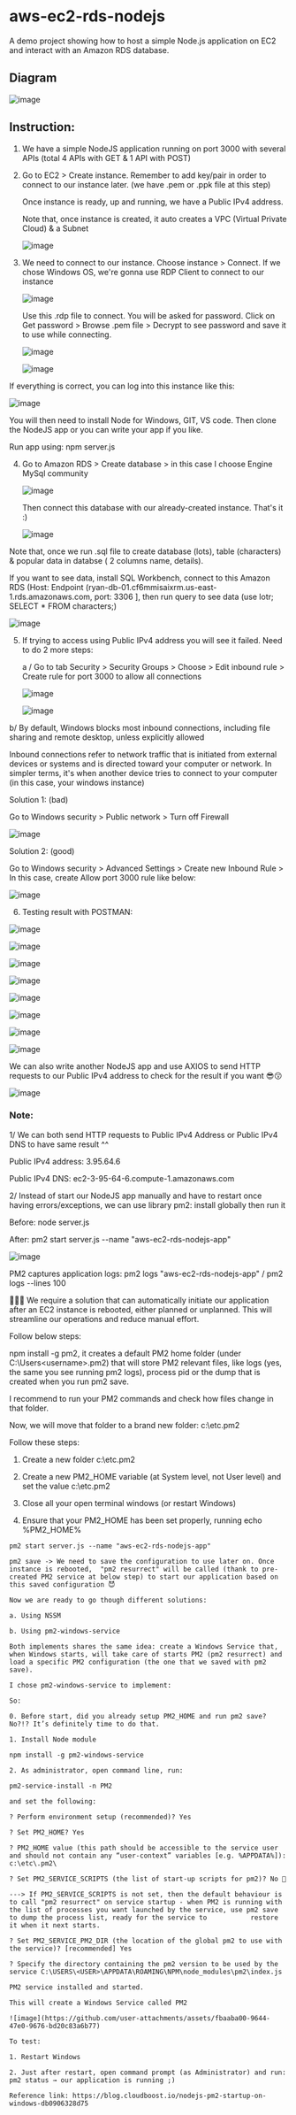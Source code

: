 # aws-ec2-rds-nodejs
A demo project showing how to host a simple Node.js application on EC2 and interact with an Amazon RDS database.

## Diagram

![image](https://github.com/user-attachments/assets/409bb36e-dd55-4ac0-9df4-f71bcfba94d3)


## Instruction:

1. We have a simple NodeJS application running on port 3000 with several APIs (total 4 APIs with GET & 1 API with POST)


2. Go to EC2 > Create instance. Remember to add key/pair in order to connect to our instance later. (we have .pem or .ppk file at this step)
  
   Once instance is ready, up and running, we have a Public IPv4 address.

   Note that, once instance is created, it auto creates a VPC (Virtual Private Cloud) & a Subnet
   
   ![image](https://github.com/user-attachments/assets/b0d19f60-6156-4ceb-8beb-401364a57e77)


3. We need to connect to our instance. Choose instance > Connect. If we chose Windows OS, we're gonna use RDP Client to connect to our instance

   ![image](https://github.com/user-attachments/assets/4afffea1-6e5c-40a0-b4f8-49ce4bf34d0e)

   Use this .rdp file to connect. You will be asked for password. Click on Get password > Browse .pem file > Decrypt to see password and save it to use while connecting.
   
   ![image](https://github.com/user-attachments/assets/5d8c5952-fc89-46af-9861-8a24ada02069)

   ![image](https://github.com/user-attachments/assets/6a9ee162-1383-4b3d-9e9e-58932d7dac58)

  If everything is correct, you can log into this instance like this:

  ![image](https://github.com/user-attachments/assets/8a14b115-6c36-4c70-8015-1f6e41d25397)

  You will then need to install Node for Windows, GIT, VS code. Then clone the NodeJS app or you can write your app if you like.

  Run app using: npm server.js


4. Go to Amazon RDS > Create database > in this case I choose Engine MySql community

   ![image](https://github.com/user-attachments/assets/a8123256-e41e-4377-9525-0c5e1928c536)

   Then connect this database with our already-created instance. That's it :)

   ![image](https://github.com/user-attachments/assets/0ba4a1cd-7ed6-4e86-8669-5227aead452b)

  Note that, once we run .sql file to create database (lots), table (characters) & popular data in databse ( 2 columns name, details). 
  
  If you want to see data, install SQL Workbench, connect to this Amazon RDS (Host: Endpoint (ryan-db-01.cf6mmisaixrm.us-east-1.rds.amazonaws.com, port: 3306 ], then run query to see data (use lotr; SELECT * FROM characters;)

  ![image](https://github.com/user-attachments/assets/4d1b47d8-4163-4504-9ab5-2c5a45dbaeab)

  
5. If trying to access using Public IPv4 address you will see it failed. Need to do 2 more steps:

   a / Go to tab Security > Security Groups > Choose > Edit inbound rule > Create rule for port 3000 to allow all connections

   ![image](https://github.com/user-attachments/assets/8bf3493d-8da3-4721-87ea-a8512cac26d6)

   ![image](https://github.com/user-attachments/assets/7aebfa23-6171-42e6-aebf-41a046cc6447)

  b/ By default, Windows blocks most inbound connections, including file sharing and remote desktop, unless explicitly allowed

  Inbound connections refer to network traffic that is initiated from external devices or systems and is directed toward your computer or network. In simpler terms, it's when another device tries to connect to your computer (in this case, your windows instance)

  Solution 1: (bad)

  Go to Windows security > Public network > Turn off Firewall

  ![image](https://github.com/user-attachments/assets/5df3b3e5-7d22-4a69-a5f2-37ec2437619a)

  Solution 2: (good)

   Go to Windows security > Advanced Settings > Create new Inbound Rule > In this case, create Allow port 3000 rule like below:

   ![image](https://github.com/user-attachments/assets/893eddb1-90b4-44b8-8bc3-a4ea37af85b5)


6. Testing result with POSTMAN:

![image](https://github.com/user-attachments/assets/30337e52-f612-4801-a28b-8cc3cbb340aa)

![image](https://github.com/user-attachments/assets/a7cde774-5513-4566-98d5-36cc31222703)

![image](https://github.com/user-attachments/assets/51b05ad2-6309-4db1-bb40-78cfb3f7bf6a)

![image](https://github.com/user-attachments/assets/634e5c0a-a462-46d8-af35-ebd3557e46be)

![image](https://github.com/user-attachments/assets/680c452c-4880-45a8-893c-ad9ee06ce429)

![image](https://github.com/user-attachments/assets/b6d6df54-1023-49bb-b06e-5f85f258ed24)

![image](https://github.com/user-attachments/assets/d979e15d-4bd5-410c-bbb3-9e4e27c540fc)

![image](https://github.com/user-attachments/assets/aef79fd3-abc4-4472-9dc6-6845a60b3b70)

We can also write another NodeJS app and use AXIOS to send HTTP requests to our Public IPv4 address to check for the result if you want 😎😗

![image](https://github.com/user-attachments/assets/a8559094-f5a2-4281-a889-4b5892e65f02)

### Note: 

1/ We can both send HTTP requests to Public IPv4 Address or Public IPv4 DNS to have same result ^^

   Public IPv4 address: 3.95.64.6

   Public IPv4 DNS: ec2-3-95-64-6.compute-1.amazonaws.com

2/ Instead of start our NodeJS app manually and have to restart once having errors/exceptions, we can use library pm2: install globally then run it

   Before: node server.js

   After: pm2 start server.js --name "aws-ec2-rds-nodejs-app"

   ![image](https://github.com/user-attachments/assets/c6aa1315-1c2c-407d-b5b3-458be31e7214)

   PM2 captures application logs: pm2 logs "aws-ec2-rds-nodejs-app" / pm2 logs --lines 100

🔴🔴🔴 We require a solution that can automatically initiate our application after an EC2 instance is rebooted, either planned or unplanned. This will streamline our operations and reduce manual effort.

   Follow below steps: 
   
   npm install -g pm2, it creates a default PM2 home folder (under C:\Users\<username>\.pm2) that will store PM2 relevant files, like logs (yes, the same you see running pm2 logs), process pid or the dump that is created when you run pm2 save. 
   
   I recommend to run your PM2 commands and check how files change in that folder.

   Now, we will move that folder to a brand new folder: c:\etc\.pm2
  
   Follow these steps:
   
   1. Create a new folder c:\etc\.pm2
   
   2. Create a new PM2_HOME variable (at System level, not User level) and set the value c:\etc\.pm2
   
   3. Close all your open terminal windows (or restart Windows)
   
   4. Ensure that your PM2_HOME has been set properly, running echo %PM2_HOME%
 
    pm2 start server.js --name "aws-ec2-rds-nodejs-app"
    
    pm2 save -> We need to save the configuration to use later on. Once instance is rebooted,  "pm2 resurrect" will be called (thank to pre-created PM2 service at below step) to start our application based on this saved configuration 😈

    Now we are ready to go though different solutions:
    
    a. Using NSSM
    
    b. Using pm2-windows-service
    
    Both implements shares the same idea: create a Windows Service that, when Windows starts, will take care of starts PM2 (pm2 resurrect) and load a specific PM2 configuration (the one that we saved with pm2 save).

    I chose pm2-windows-service to implement:

    So:
    
    0. Before start, did you already setup PM2_HOME and run pm2 save? No?!? It’s definitely time to do that.
    
    1. Install Node module
    
    npm install -g pm2-windows-service
    
    2. As administrator, open command line, run:
    
    pm2-service-install -n PM2
    
    and set the following:
    
    ? Perform environment setup (recommended)? Yes
    
    ? Set PM2_HOME? Yes
    
    ? PM2_HOME value (this path should be accessible to the service user and should not contain any “user-context” variables [e.g. %APPDATA%]): c:\etc\.pm2\
    
    ? Set PM2_SERVICE_SCRIPTS (the list of start-up scripts for pm2)? No 👿 
    
    ---> If PM2_SERVICE_SCRIPTS is not set, then the default behaviour is to call "pm2 resurrect" on service startup - when PM2 is running with the list of processes you want launched by the service, use pm2 save to dump the process list, ready for the service to           restore it when it next starts.
    
    ? Set PM2_SERVICE_PM2_DIR (the location of the global pm2 to use with the service)? [recommended] Yes
    
    ? Specify the directory containing the pm2 version to be used by the service C:\USERS\<USER>\APPDATA\ROAMING\NPM\node_modules\pm2\index.js
    
    PM2 service installed and started.
    
    This will create a Windows Service called PM2

    ![image](https://github.com/user-attachments/assets/fbaaba00-9644-47e0-9676-bd20c83a6b77)

    To test:
    
    1. Restart Windows
    
    2. Just after restart, open command prompt (as Administrator) and run: pm2 status → our application is running ;)
    
    Reference link: https://blog.cloudboost.io/nodejs-pm2-startup-on-windows-db0906328d75
